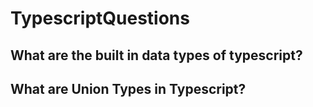 # TypescriptQuestions

## What are the built in data types of typescript?

## What are Union Types in Typescript?

